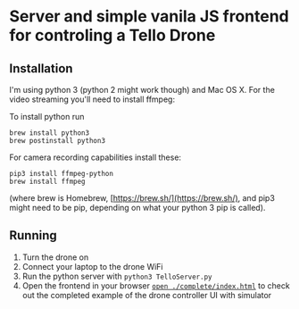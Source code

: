 # Server and simple vanila JS frontend for controling a Tello Drone

## Installation
I'm using python 3 (python 2 might work though) and Mac OS X. For the video streaming you'll need to install ffmpeg:

To install python run
```
brew install python3
brew postinstall python3
```

For camera recording capabilities install these:
```
pip3 install ffmpeg-python
brew install ffmpeg
```

(where brew is Homebrew, [https://brew.sh/](https://brew.sh/), and pip3 might need to be pip, depending on what your python 3 pip is called).

## Running

1. Turn the drone on
2. Connect your laptop to the drone WiFi
3. Run the python server with `python3 TelloServer.py`
4. Open the frontend in your browser [`open ./complete/index.html`](https://github.com/jacoblever/tello-drone-controller/blob/master/complete/index.html) to check out the completed example of the drone controller UI with simulator

